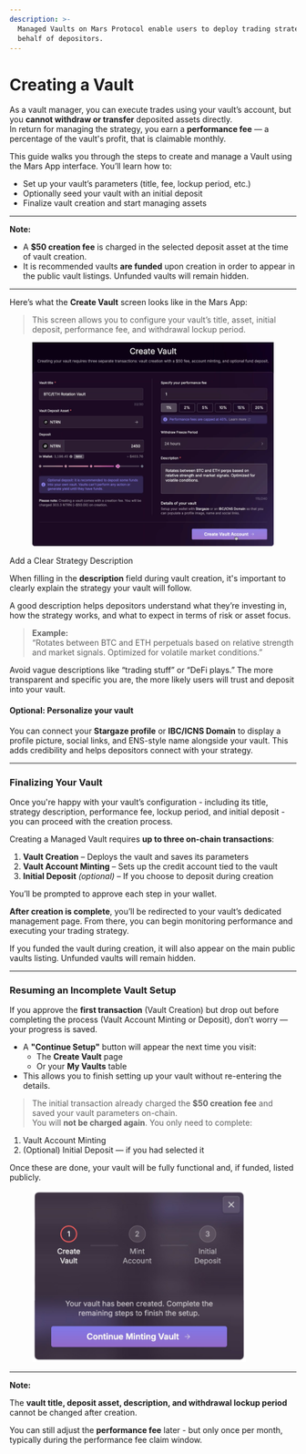 ```yaml
---
description: >-
  Managed Vaults on Mars Protocol enable users to deploy trading strategies on
  behalf of depositors.
---
```


# Creating a Vault

As a vault manager, you can execute trades using your vault’s account, but you **cannot withdraw or transfer** deposited assets directly.\
In return for managing the strategy, you earn a **performance fee** — a percentage of the vault's profit, that is claimable monthly.

This guide walks you through the steps to create and manage a Vault using the Mars App interface. You’ll learn how to:

* Set up your vault’s parameters (title, fee, lockup period, etc.)
* Optionally seed your vault with an initial deposit
* Finalize vault creation and start managing assets

***

**Note:**

* A **$50 creation fee** is charged in the selected deposit asset at the time of vault creation.
* It is recommended vaults **are funded** upon creation in order to appear in the public vault listings. Unfunded vaults will remain hidden.

***

Here’s what the **Create Vault** screen looks like in the Mars App:

> This screen allows you to configure your vault’s title, asset, initial deposit, performance fee, and withdrawal lockup period.

<figure><img src="../.gitbook/assets/create_vault.png" alt=""><figcaption></figcaption></figure>

Add a Clear Strategy Description

When filling in the **description** field during vault creation, it's important to clearly explain the strategy your vault will follow.

A good description helps depositors understand what they’re investing in, how the strategy works, and what to expect in terms of risk or asset focus.

> **Example:**\
> “Rotates between BTC and ETH perpetuals based on relative strength and market signals. Optimized for volatile market conditions.”

Avoid vague descriptions like “trading stuff” or “DeFi plays.” The more transparent and specific you are, the more likely users will trust and deposit into your vault.

#### **Optional: Personalize your vault**

You can connect your **Stargaze profile** or **IBC/ICNS Domain** to display a profile picture, social links, and ENS-style name alongside your vault. This adds credibility and helps depositors connect with your strategy.

***

### **Finalizing Your Vault**

Once you're happy with your vault’s configuration - including its title, strategy description, performance fee, lockup period, and initial deposit - you can proceed with the creation process.

Creating a Managed Vault requires **up to three on-chain transactions**:

1. **Vault Creation** – Deploys the vault and saves its parameters
2. **Vault Account Minting** – Sets up the credit account tied to the vault
3. **Initial Deposit** _(optional)_ – If you choose to deposit during creation



You’ll be prompted to approve each step in your wallet.

**After creation is complete**, you’ll be redirected to your vault’s dedicated management page. From there, you can begin monitoring performance and executing your trading strategy.

If you funded the vault during creation, it will also appear on the main public vaults listing. Unfunded vaults will remain hidden.

***

### Resuming an Incomplete Vault Setup

If you approve the **first transaction** (Vault Creation) but drop out before completing the process (Vault Account Minting or Deposit), don’t worry — your progress is saved.

* A **"Continue Setup"** button will appear the next time you visit:
  * The **Create Vault** page
  * Or your **My Vaults** table
* This allows you to finish setting up your vault without re-entering the details.

> The initial transaction already charged the **$50 creation fee** and saved your vault parameters on-chain.\
> You will **not be charged again**. You only need to complete:

1. Vault Account Minting
2. (Optional) Initial Deposit — if you had selected it

Once these are done, your vault will be fully functional and, if funded, listed publicly.

<figure><img src="../.gitbook/assets/vault_recovery.png" alt="" width="375"><figcaption></figcaption></figure>

***

**Note:**

The **vault title, deposit asset, description, and withdrawal lockup period** cannot be changed after creation.

You can still adjust the **performance fee** later - but only once per month, typically during the performance fee claim window.
